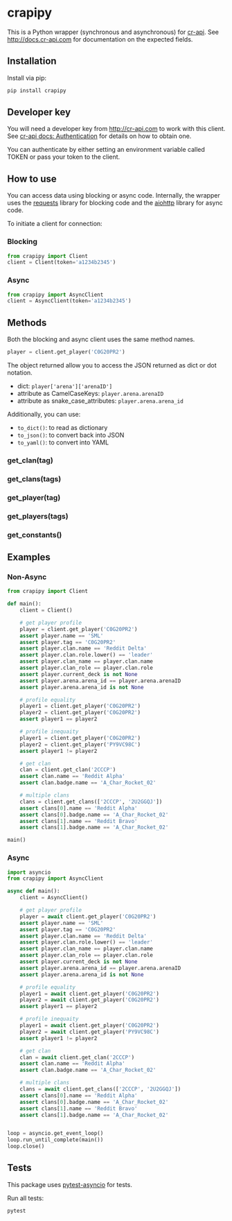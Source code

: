 # crapipy

This is a Python wrapper (synchronous and asynchronous) for [cr-api](http://github.com/cr-api/cr-api). See http://docs.cr-api.com for documentation on the expected fields.

## Installation

Install via pip:

```sh
pip install crapipy
```

## Developer key

You will need a developer key from http://cr-api.com to work with this client. See [cr-api docs: Authentication](http://docs.cr-api.com/#/authentication) for details on how to obtain one.

You can authenticate by either setting an environment variable called TOKEN or pass your token to the client.

## How to use

You can access data using blocking or async code. Internally, the wrapper uses the [requests](docs.python-requests.org) library for blocking code and the [aiohttp](aiohttp.readthedocs.io) library for async code.

To initiate a client for connection:

### Blocking

```python
from crapipy import Client
client = Client(token='a1234b2345')
```

### Async

```python
from crapipy import AsyncClient
client = AsyncClient(token='a1234b2345')
```

## Methods

Both the blocking and async client uses the same method names. 

```python
player = client.get_player('C0G20PR2')
```

The object returned allow you to access the JSON returned as dict or dot notation.

- dict: `player['arena']['arenaID']`
- attribute as CamelCaseKeys: `player.arena.arenaID`
- attribute as snake_case_attributes: `player.arena.arena_id`

Additionally, you can use:

- `to_dict()`: to read as dictionary
- `to_json()`: to convert back into JSON
- `to_yaml()`: to convert into YAML

### get_clan(tag)

### get_clans(tags)

### get_player(tag)

### get_players(tags)

### get_constants()


## Examples

### Non-Async

```python
from crapipy import Client

def main():
    client = Client()

    # get player profile
    player = client.get_player('C0G20PR2')
    assert player.name == 'SML'
    assert player.tag == 'C0G20PR2'
    assert player.clan.name == 'Reddit Delta'
    assert player.clan.role.lower() == 'leader'
    assert player.clan_name == player.clan.name
    assert player.clan_role == player.clan.role
    assert player.current_deck is not None
    assert player.arena.arena_id == player.arena.arenaID
    assert player.arena.arena_id is not None

    # profile equality
    player1 = client.get_player('C0G20PR2')
    player2 = client.get_player('C0G20PR2')
    assert player1 == player2

    # profile inequaity
    player1 = client.get_player('C0G20PR2')
    player2 = client.get_player('PY9VC98C')
    assert player1 != player2

    # get clan
    clan = client.get_clan('2CCCP')
    assert clan.name == 'Reddit Alpha'
    assert clan.badge.name == 'A_Char_Rocket_02'

    # multiple clans
    clans = client.get_clans(['2CCCP', '2U2GGQJ'])
    assert clans[0].name == 'Reddit Alpha'
    assert clans[0].badge.name == 'A_Char_Rocket_02'
    assert clans[1].name == 'Reddit Bravo'
    assert clans[1].badge.name == 'A_Char_Rocket_02'

main()
```

### Async

```python
import asyncio
from crapipy import AsyncClient

async def main():
    client = AsyncClient()

    # get player profile
    player = await client.get_player('C0G20PR2')
    assert player.name == 'SML'
    assert player.tag == 'C0G20PR2'
    assert player.clan.name == 'Reddit Delta'
    assert player.clan.role.lower() == 'leader'
    assert player.clan_name == player.clan.name
    assert player.clan_role == player.clan.role
    assert player.current_deck is not None
    assert player.arena.arena_id == player.arena.arenaID
    assert player.arena.arena_id is not None

    # profile equality
    player1 = await client.get_player('C0G20PR2')
    player2 = await client.get_player('C0G20PR2')
    assert player1 == player2

    # profile inequaity
    player1 = await client.get_player('C0G20PR2')
    player2 = await client.get_player('PY9VC98C')
    assert player1 != player2

    # get clan
    clan = await client.get_clan('2CCCP')
    assert clan.name == 'Reddit Alpha'
    assert clan.badge.name == 'A_Char_Rocket_02'

    # multiple clans
    clans = await client.get_clans(['2CCCP', '2U2GGQJ'])
    assert clans[0].name == 'Reddit Alpha'
    assert clans[0].badge.name == 'A_Char_Rocket_02'
    assert clans[1].name == 'Reddit Bravo'
    assert clans[1].badge.name == 'A_Char_Rocket_02'


loop = asyncio.get_event_loop()
loop.run_until_complete(main())
loop.close()

```


## Tests

This package uses [pytest-asyncio](https://github.com/pytest-dev/pytest-asyncio) for tests.

Run all tests:

```sh
pytest
```



